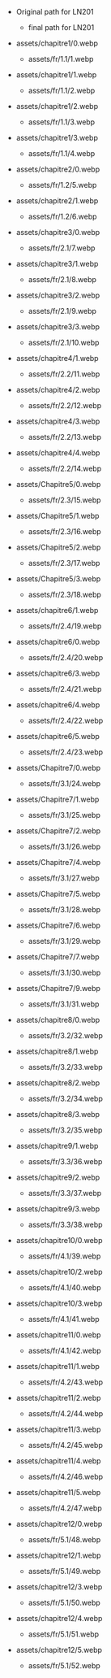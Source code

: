 - Original path for LN201
	- final path for LN201

- assets/chapitre1/0.webp
	- assets/fr/1.1/1.webp
- assets/chapitre1/1.webp
	- assets/fr/1.1/2.webp
- assets/chapitre1/2.webp    
	- assets/fr/1.1/3.webp
- assets/chapitre1/3.webp
	- assets/fr/1.1/4.webp
- assets/chapitre2/0.webp
	- assets/fr/1.2/5.webp
- assets/chapitre2/1.webp
	- assets/fr/1.2/6.webp
- assets/chapitre3/0.webp
	- assets/fr/2.1/7.webp
- assets/chapitre3/1.webp
	- assets/fr/2.1/8.webp
- assets/chapitre3/2.webp 
	- assets/fr/2.1/9.webp
- assets/chapitre3/3.webp
	- assets/fr/2.1/10.webp
- assets/chapitre4/1.webp
	- assets/fr/2.2/11.webp
- assets/chapitre4/2.webp
	- assets/fr/2.2/12.webp
- assets/chapitre4/3.webp
	- assets/fr/2.2/13.webp
- assets/chapitre4/4.webp
	- assets/fr/2.2/14.webp
- assets/Chapitre5/0.webp
	- assets/fr/2.3/15.webp
- assets/Chapitre5/1.webp
	- assets/fr/2.3/16.webp
- assets/Chapitre5/2.webp
	- assets/fr/2.3/17.webp
- assets/Chapitre5/3.webp
	- assets/fr/2.3/18.webp
- assets/chapitre6/1.webp
	- assets/fr/2.4/19.webp
- assets/chapitre6/0.webp
	- assets/fr/2.4/20.webp
- assets/chapitre6/3.webp
	- assets/fr/2.4/21.webp
- assets/chapitre6/4.webp
	- assets/fr/2.4/22.webp
- assets/chapitre6/5.webp
	- assets/fr/2.4/23.webp
- assets/Chapitre7/0.webp
	- assets/fr/3.1/24.webp
- assets/Chapitre7/1.webp
	- assets/fr/3.1/25.webp
- assets/Chapitre7/2.webp
	- assets/fr/3.1/26.webp
- assets/Chapitre7/4.webp
	- assets/fr/3.1/27.webp
- assets/Chapitre7/5.webp
	- assets/fr/3.1/28.webp
- assets/Chapitre7/6.webp
	- assets/fr/3.1/29.webp
- assets/Chapitre7/7.webp
	- assets/fr/3.1/30.webp
- assets/Chapitre7/9.webp
	- assets/fr/3.1/31.webp
- assets/chapitre8/0.webp
	- assets/fr/3.2/32.webp
- assets/chapitre8/1.webp
	- assets/fr/3.2/33.webp
- assets/chapitre8/2.webp
	- assets/fr/3.2/34.webp
- assets/chapitre8/3.webp
	- assets/fr/3.2/35.webp
- assets/chapitre9/1.webp
	- assets/fr/3.3/36.webp
- assets/chapitre9/2.webp
	- assets/fr/3.3/37.webp
- assets/chapitre9/3.webp
	- assets/fr/3.3/38.webp
- assets/chapitre10/0.webp
	- assets/fr/4.1/39.webp
- assets/chapitre10/2.webp
	- assets/fr/4.1/40.webp
- assets/chapitre10/3.webp
	- assets/fr/4.1/41.webp
- assets/chapitre11/0.webp
	- assets/fr/4.1/42.webp
- assets/chapitre11/1.webp
	- assets/fr/4.2/43.webp
- assets/chapitre11/2.webp
	- assets/fr/4.2/44.webp
- assets/chapitre11/3.webp
	- assets/fr/4.2/45.webp
- assets/chapitre11/4.webp
	- assets/fr/4.2/46.webp
- assets/chapitre11/5.webp
	- assets/fr/4.2/47.webp
- assets/chapitre12/0.webp
	- assets/fr/5.1/48.webp
- assets/chapitre12/1.webp
	- assets/fr/5.1/49.webp
- assets/chapitre12/3.webp
	- assets/fr/5.1/50.webp
- assets/chapitre12/4.webp
	- assets/fr/5.1/51.webp
- assets/chapitre12/5.webp
	- assets/fr/5.1/52.webp






























